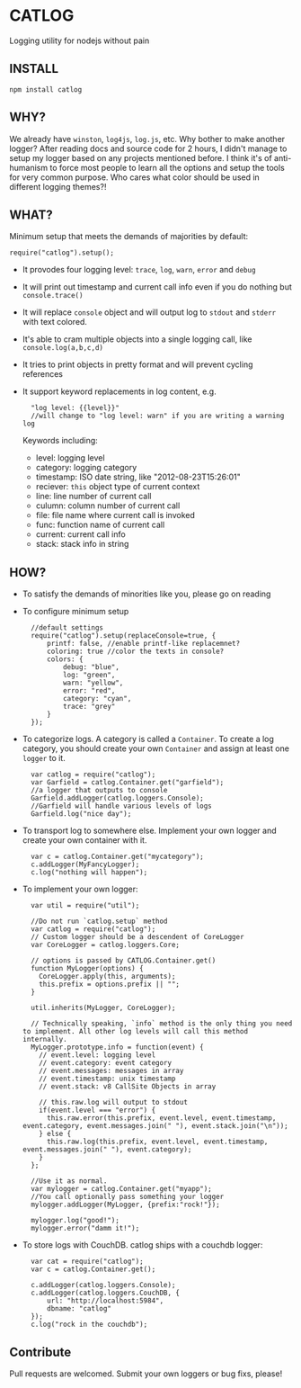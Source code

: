 CATLOG
======
Logging utility for nodejs without pain

INSTALL
-------

	npm install catlog

WHY?
----
We already have `winston`, `log4js`, `log.js`, etc. Why bother to make another logger? After reading docs and source code for 2 hours, I didn't manage to setup my logger based on any projects mentioned before. I think it's of anti-humanism to force most people to learn all the options and setup the tools for very common purpose. Who cares what color should be used in different logging themes?!

WHAT?
-----
Minimum setup that meets the demands of majorities by default:

    require("catlog").setup();

* It provodes four logging level: `trace`, `log`, `warn`, `error` and `debug`
* It will print out timestamp and current call info even if you do nothing but `console.trace()`
* It will replace `console` object and will output log to  `stdout` and `stderr` with text colored.
* It's able to cram multiple objects into a single logging call, like `console.log(a,b,c,d)`
* It tries to print objects in pretty format and will prevent cycling references
* It support keyword replacements in log content, e.g. 
 
		"log level: {{level}}"
		//will change to "log level: warn" if you are writing a warning log
	 
	Keywords including:
	* level: logging level
	* category: logging category
	* timestamp: ISO date string, like "2012-08-23T15:26:01"
	* reciever: `this` object type of current context
	* line: line number of current call
	* culumn: column number of current call
	* file: file name where current call is invoked
	* func: function name of current call
	* current: current call info
	* stack: stack info in string

HOW?
----
* To satisfy the demands of minorities like you, please go on reading
* To configure minimum setup
		
		//default settings
		require("catlog").setup(replaceConsole=true, {
			printf: false, //enable printf-like replacemnet?
			coloring: true //color the texts in console?
			colors: {
			    debug: "blue",
			    log: "green",
			    warn: "yellow",
			    error: "red",
			    category: "cyan",
			    trace: "grey"
			}
		});	
* To categorize logs. A category is called a `Container`. To create a log category, you should create your own `Container` and assign at least one `logger` to it.
    
        var catlog = require("catlog");
        var Garfield = catlog.Container.get("garfield");
        //a logger that outputs to console
        Garfield.addLogger(catlog.loggers.Console);
        //Garfield will handle various levels of logs
        Garfield.log("nice day");

* To transport log to somewhere else. Implement your own logger and create your own container with it.

		var c = catlog.Container.get("mycategory");
		c.addLogger(MyFancyLogger);
		c.log("nothing will happen");
		
* To implement your own logger:
		
		var util = require("util");
		
		//Do not run `catlog.setup` method
		var catlog = require("catlog");
		// Custom logger should be a descendent of CoreLogger
		var CoreLogger = catlog.loggers.Core;
		
		// options is passed by CATLOG.Container.get()
		function MyLogger(options) {
		  CoreLogger.apply(this, arguments);
		  this.prefix = options.prefix || "";
		}
		
		util.inherits(MyLogger, CoreLogger);
		
		// Technically speaking, `info` method is the only thing you need to implement. All other log levels will call this method internally.
		MyLogger.prototype.info = function(event) {
		  // event.level: logging level
		  // event.category: event category
		  // event.messages: messages in array
		  // event.timestamp: unix timestamp
		  // event.stack: v8 CallSite Objects in array
		
		  // this.raw.log will output to stdout
		  if(event.level === "error") {
		    this.raw.error(this.prefix, event.level, event.timestamp, event.category, event.messages.join(" "), event.stack.join("\n"));
		  } else {
		    this.raw.log(this.prefix, event.level, event.timestamp, event.messages.join(" "), event.category);
		  }
		};
		
		//Use it as normal. 
		var mylogger = catlog.Container.get("myapp");
		//You call optionally pass something your logger
		mylogger.addLogger(MyLogger, {prefix:"rock!"});
		
		mylogger.log("good!");
		mylogger.error("damm it!");
* To store logs with CouchDB. catlog ships with a couchdb logger:

		var cat = require("catlog");
		var c = catlog.Container.get();
		
		c.addLogger(catlog.loggers.Console);
		c.addLogger(catlog.loggers.CouchDB, {
			url: "http://localhost:5984",
			dbname: "catlog"
		});
		c.log("rock in the couchdb");


Contribute
----------
Pull requests are welcomed. Submit your own loggers or bug fixs, please!
